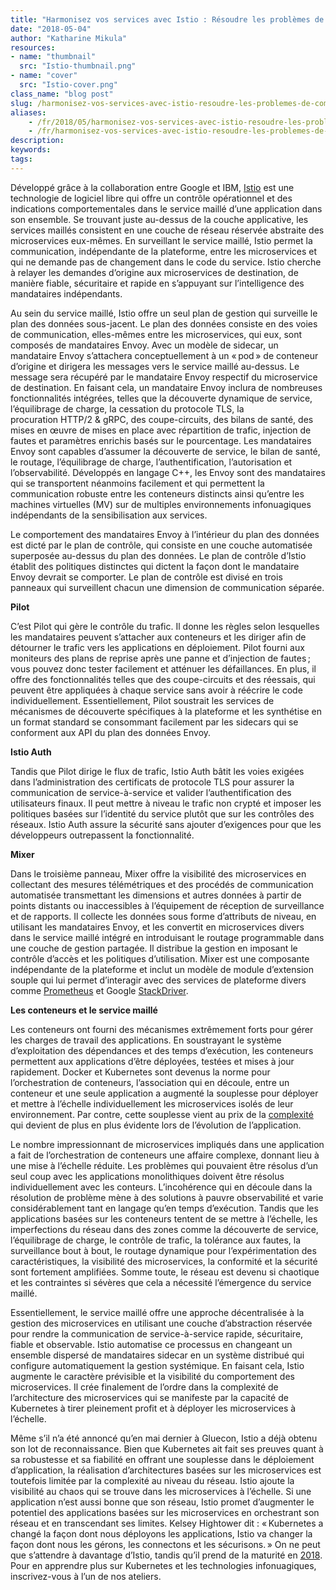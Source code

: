 ```yaml
---
title: "Harmonisez vos services avec Istio : Résoudre les problèmes de complexité au niveau du réseau"
date: "2018-05-04"
author: "Katharine Mikula"
resources:
- name: "thumbnail"
  src: "Istio-thumbnail.png"
- name: "cover"
  src: "Istio-cover.png"
class_name: "blog post"
slug: /harmonisez-vos-services-avec-istio-resoudre-les-problemes-de-complexite-au-niveau-du-reseau
aliases:
    - /fr/2018/05/harmonisez-vos-services-avec-istio-resoudre-les-problemes-de-complexite-au-niveau-du-reseau/
    - /fr/harmonisez-vos-services-avec-istio-resoudre-les-problemes-de-complexite-au-niveau-du-reseau
description:
keywords:
tags:
---
```


<p><span style="font-weight: 400;">Développé grâce à la collaboration entre Google et IBM, <a href="https://istio.io/">Istio</a> est une technologie de logiciel libre qui offre un contrôle opérationnel et des indications comportementales dans le service maillé d’une application dans son ensemble. Se trouvant juste au-dessus de la couche applicative, les services maillés consistent en une couche de réseau réservée abstraite des microservices eux-mêmes. En surveillant le service maillé, Istio permet la communication, indépendante de la plateforme, entre les microservices et qui ne demande pas de changement dans le code du service. Istio cherche à relayer les demandes d’origine aux microservices de destination, de manière fiable, sécuritaire et rapide en s’appuyant sur l’intelligence des mandataires indépendants.</span></p><p><span style="font-weight: 400;">Au sein du service maillé, Istio offre un seul plan de gestion qui surveille le plan des données sous-jacent. Le plan des données consiste en des voies de communication, elles-mêmes entre les microservices, qui eux, sont composés de mandataires Envoy. Avec un modèle de sidecar, un mandataire Envoy s’attachera conceptuellement à un « pod » de conteneur d’origine et dirigera les messages vers le service maillé au-dessus. Le message sera récupéré par le mandataire Envoy respectif du microservice de destination. En faisant cela, un mandataire Envoy inclura de nombreuses fonctionnalités intégrées, telles que la découverte dynamique de service, l’équilibrage de charge, la cessation du protocole TLS, la procuration&nbsp;HTTP/2 &amp; gRPC, des coupe-circuits, des bilans de santé, des mises en œuvre de mises en place avec répartition de trafic, injection de fautes et paramètres enrichis basés sur le pourcentage. Les mandataires Envoy sont capables d’assumer la découverte de service, le bilan de santé, le routage, l’équilibrage de charge, l’authentification, l’autorisation et l’observabilité. Développés en langage C++, les Envoy sont des mandataires qui se transportent néanmoins facilement et qui permettent la communication robuste entre les conteneurs distincts ainsi qu’entre les machines virtuelles (MV) sur de multiples environnements infonuagiques indépendants de la sensibilisation aux services.</span></p><p><span style="font-weight: 400;">Le comportement des mandataires Envoy à l’intérieur du plan des données est dicté par le plan de contrôle, qui consiste en une couche automatisée superposée au-dessus du plan des données. Le plan de contrôle d’Istio établit des politiques distinctes qui dictent la façon dont le mandataire Envoy devrait se comporter. Le plan de contrôle est divisé en trois panneaux qui surveillent chacun une dimension de communication séparée.</span></p><p><b>Pilot</b></p><p><span style="font-weight: 400;">C’est Pilot qui gère le contrôle du trafic. Il donne les règles selon lesquelles les mandataires peuvent s’attacher aux conteneurs et les diriger afin de détourner le trafic vers les applications en déploiement. Pilot fourni aux moniteurs des plans de reprise après une panne et d’injection de fautes ; vous pouvez donc tester facilement et atténuer les défaillances. En plus, il offre des fonctionnalités telles que des coupe-circuits et des réessais, qui peuvent être appliquées à chaque service sans avoir à réécrire le code individuellement. Essentiellement, Pilot soustrait les services de mécanismes de découverte spécifiques à la plateforme et les synthétise en un format standard se consommant facilement par les sidecars qui se conforment aux API du plan des données Envoy.</span></p><p><b>Istio Auth</b></p><p><span style="font-weight: 400;">Tandis que Pilot dirige le flux de trafic, Istio Auth bâtit les voies exigées dans l’administration des certificats de protocole TLS pour assurer la communication de service-à-service et valider l’authentification des utilisateurs finaux. Il peut mettre à niveau le trafic non crypté et imposer les politiques basées sur l’identité du service plutôt que sur les contrôles des réseaux. Istio Auth assure la sécurité sans ajouter d’exigences pour que les développeurs outrepassent la fonctionnalité. </span></p><p><b>Mixer</b></p><p><span style="font-weight: 400;">Dans le troisième panneau, Mixer offre la visibilité des microservices en collectant des mesures télémétriques et des procédés de communication automatisée transmettant les dimensions et autres données à partir de points distants ou inaccessibles à l’équipement de réception de surveillance et de rapports. Il collecte les données sous forme d’attributs de niveau, en utilisant les mandataires Envoy, et les convertit en microservices divers dans le service maillé intégré en introduisant le routage programmable dans une couche de gestion partagée. Il distribue la gestion en imposant le contrôle d’accès et les politiques d’utilisation. Mixer est une composante indépendante de la plateforme et inclut un modèle de module d’extension souple qui lui permet d’interagir avec des services de plateforme divers comme <a href="https://prometheus.io/">Prometheus</a> et Google <a href="https://cloud.google.com/stackdriver/">StackDriver</a>.</span></p><p><b>Les conteneurs et le service maillé</b></p><p><span style="font-weight: 400;">Les conteneurs ont fourni des mécanismes extrêmement forts pour gérer les charges de travail des applications. En soustrayant le système d’exploitation des dépendances et des temps d’exécution, les conteneurs permettent aux applications d’être déployées, testées et mises à jour rapidement. Docker et Kubernetes sont devenus la norme pour l’orchestration de conteneurs, l’association qui en découle, entre un conteneur et une seule application a augmenté la souplesse pour déployer et mettre à l’échelle individuellement les microservices isolés de leur environnement. Par contre, cette souplesse vient au prix de la <a href="https://www.cloudops.com/fr/2018/02/perdus-en-mer-comment-naviguer-sur-les-eaux-complexes-de-kubernetes-2/">complexité</a> qui devient de plus en plus évidente lors de l’évolution de l’application.</span></p><p><span style="font-weight: 400;">Le nombre impressionnant de microservices impliqués dans une application a fait de l’orchestration de conteneurs une affaire complexe, donnant lieu à une mise à l’échelle réduite. Les problèmes qui pouvaient être résolus d’un seul coup avec les applications monolithiques doivent être résolus individuellement avec les conteurs. L’incohérence qui en découle dans la résolution de problème mène à des solutions à pauvre observabilité et varie considérablement tant en langage qu’en temps d’exécution. Tandis que les applications basées sur les conteneurs tentent de se mettre à l’échelle, les imperfections du réseau dans des zones comme la découverte de service, l’équilibrage de charge, le contrôle de trafic, la tolérance aux fautes, la surveillance bout à bout, le routage dynamique pour l’expérimentation des caractéristiques, la visibilité des microservices, la conformité et la sécurité sont fortement amplifiées. Somme toute, le réseau est devenu si chaotique et les contraintes si sévères que cela a nécessité l’émergence du service maillé.</span></p><p><span style="font-weight: 400;">Essentiellement, le service maillé offre une approche décentralisée à la gestion des microservices en utilisant une couche d’abstraction réservée pour rendre la communication de service-à-service rapide, sécuritaire, fiable et observable. Istio automatise ce processus en changeant un ensemble dispersé de mandataires sidecar en un système distribué qui configure automatiquement la gestion systémique. En faisant cela, Istio augmente le caractère prévisible et la visibilité du comportement des microservices. Il crée finalement de l’ordre dans la complexité de l’architecture des microservices qui se manifeste par la capacité de Kubernetes à tirer pleinement profit et à déployer les microservices à l’échelle.</span></p><p><span style="font-weight: 400;">Même s’il n’a été annoncé qu’en mai dernier à Gluecon, Istio a déjà obtenu son lot de reconnaissance. Bien que Kubernetes ait fait ses preuves quant à sa robustesse et sa fiabilité en offrant une souplesse dans le déploiement d’application, la réalisation d’architectures basées sur les microservices est toutefois limitée par la complexité au niveau du réseau. Istio ajoute la visibilité au chaos qui se trouve dans les microservices à l’échelle. Si une application n’est aussi bonne que son réseau, Istio promet d’augmenter le potentiel des applications basées sur les microservices en orchestrant son réseau et en transcendant ses limites. Kelsey Hightower dit&nbsp;: « Kubernetes a changé la façon dont nous déployons les applications, Istio va changer la façon dont nous les gérons, les connectons et les sécurisons. » On ne peut que s’attendre à davantage d’Istio, tandis qu’il prend de la maturité en <a href="https://www.cloudops.com/fr/2018/02/cloudops-mise-sur-lannee-2018%E2%80%89-voici-comment/">2018</a>. Pour en apprendre plus sur Kubernetes et les technologies infonuagiques, inscrivez-vous à l’un de nos ateliers.</span></p>
